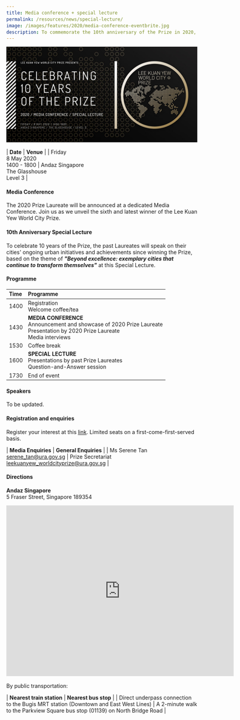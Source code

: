 ```yaml
---
title: Media conference + special lecture
permalink: /resources/news/special-lecture/
image: /images/features/2020/media-conference-eventbrite.jpg
description: To commemorate the 10th anniversary of the Prize in 2020, a Special Lecture will be held in conjunction with the Media Conference. Based on the theme of "Beyond excellence - exemplary cities that continue to transform themselves", the past Prize Laureates will speak on their cities' ongoing urban initiatives and achievements since winning the Prize.
---
```


![Media Conference](/images/features/2020/media-conference-eventbrite.jpg/)<br>

| **Date** | **Venue** |
| Friday<br>8 May 2020<br>1400 - 1800 | Andaz Singapore<br>The Glasshouse<br>Level 3 |

#### **Media Conference** 

The 2020 Prize Laureate will be announced at a dedicated Media Conference. Join us as we unveil the sixth and latest winner of the Lee Kuan Yew World City Prize. 

#### **10th Anniversary Special Lecture** 

To celebrate 10 years of the Prize, the past Laureates will speak on their cities' ongoing urban initiatives and achievements since winning the Prize, based on the theme of ***"Beyond excellence: exemplary cities that continue to transform themselves"*** at this Special Lecture. 

#### **Programme**

| Time | Programme |
|:--|:--|
| 1400 | Registration<br>Welcome coffee/tea |
| 1430 | **MEDIA CONFERENCE**<br>Announcement and showcase of 2020 Prize Laureate<br>Presentation by 2020 Prize Laureate<br>Media interviews |
| 1530 | Coffee break |
| 1600 | **SPECIAL LECTURE**<br>Presentations by past Prize Laureates<br>Question-and-Answer session | 
| 1730 | End of event |

#### **Speakers**

To be updated. 

#### **Registration and enquiries**

Register your interest at this [link](lkywcp2020.eventbrite.sg). Limited seats on a first-come-first-served basis.

| **Media Enquiries** | **General Enquiries** |
| Ms Serene Tan<br>[serene_tan@ura.gov.sg](mailto:serene_tan@ura.gov.sg) | Prize Secretariat<br>[leekuanyew_worldcityprize@ura.gov.sg](mailto:leekuanyew_worldcityprize@ura.gov.sg) |

#### **Directions**

**Andaz Singapore**
<br>5 Fraser Street, Singapore 189354

<iframe src="https://www.google.com/maps/embed?pb=!1m18!1m12!1m3!1d3988.7926313699095!2d103.85554121443127!3d1.299206599052409!2m3!1f0!2f0!3f0!3m2!1i1024!2i768!4f13.1!3m3!1m2!1s0x31da19b021e9ce07%3A0x6f6afbcfba9af1c1!2sAndaz%20Singapore%20-%20a%20concept%20by%20Hyatt!5e0!3m2!1sen!2ssg!4v1579502553293!5m2!1sen!2ssg" width="600" height="450" frameborder="0" style="border:0;" allowfullscreen=""></iframe>

By public transportation: 

| **Nearest train station** | **Nearest bus stop** |
| Direct underpass connection to the Bugis MRT station (Downtown and East West Lines) | A 2-minute walk to the Parkview Square bus stop (01139) on North Bridge Road | 

